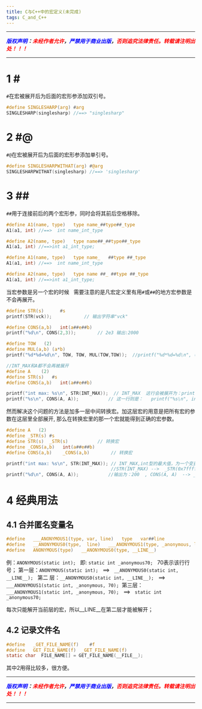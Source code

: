 ```yaml
---
title: C与C++中的宏定义(未完成)
tags: C_and_C++
---
```


------

***<font color=blue>版权声明</font>：<font color=red>未经作者允许</font>，<font color=blue>严禁用于商业出版</font>，<font color=red>否则追究法律责任。转载请注明出处！！！</font>***

------

# 1 \#
`#`在宏被展开后为后面的宏形参添加双引号。
```c
#define SINGLESHARP(arg) #arg
SINGLESHARP(singlesharp) //==> "singlesharp"
```
# 2 \#@
`#@`在宏被展开后为后面的宏形参添加单引号。
```c
#define SINGLESHARPWITHAT(arg) #@arg
SINGLESHARPWITHAT(singlesharp) //==> 'singlesharp'
```
# 3 \##
`##`用于连接前后的两个宏形参，同时会将其前后空格移除。
```c
#define A1(name, type)   type name_##type##_type
A1(a1, int) //==>  int name_int_type

#define A2(name, type)   type name##_##type##_type
A1(a1, int) //==>int a1_int_type;

#define A1(name, type)   type name_   ##type ##_type 
A1(a1, int) //==>  int name_int_type

#define A2(name, type)   type name ##_ ##type ##_type
A1(a1, int) //==>int a1_int_type;
```
当宏参数是另一个宏的时候   需要注意的是凡宏定义里有用`#`或`##`的地方宏参数是不会再展开。

```c
#define STR(s)      #s  
printf(STR(vck));            // 输出字符串"vck" 

#define CONS(a,b)   int(a##e##b)
printf("%d\n", CONS(2,3));        // 2e3 输出:2000 

#define TOW   (2) 
#define MUL(a,b) (a*b)
printf("%d*%d=%d\n", TOW, TOW, MUL(TOW,TOW));  //printf("%d*%d=%d\n", (2), (2), ((2)*(2))); 

//INT_MAX和A都不会再被展开
#define A    (2)  
#define STR(s)   #s 
#define CONS(a,b)   int(a##e##b)

printf("int max: %s\n", STR(INT_MAX));  // INT_MAX  这行会被展开为：printf("int max: %s\n", "INT_MAX");
printf("%s\n", CONS(A, A));           // 这一行则是：   printf("%s\n", int(AeA));
```

然而解决这个问题的方法是加多一层中间转换宏。加这层宏的用意是把所有宏的参数在这层里全部展开, 那么在转换宏里的那一个宏就能得到正确的宏参数。

```c
#define A   (2)  
#define _STR(s) #s   
#define STR(s)  _STR(s)           // 转换宏   
#define _CONS(a,b)   int(a##e##b)  
#define CONS(a,b)    _CONS(a,b)        // 转换宏 

printf("int max: %s\n", STR(INT_MAX)); // INT_MAX,int型的最大值，为一个变量。输出为: int max: 0x7fffffff
                                       //STR(INT_MAX) -->  _STR(0x7fffffff) 
printf("%d\n", CONS(A, A));           //输出为：200  , CONS(A, A)  --> _CONS((2), (2))  --> int((2)e(2)) 
```
# 4 经典用法  
## 4.1 合并匿名变量名  
```c
#define   ___ANONYMOUS1(type, var, line)   type   var##line  
#define   __ANONYMOUS0(type,  line)   ___ANONYMOUS1(type, _anonymous, line)  
#define   ANONYMOUS(type)   __ANONYMOUS0(type, __LINE__)   
```
例：`ANONYMOUS(static int);`   即: `static int _anonymous70;`   70表示该行行号；
第一层：`ANONYMOUS(static int);`   ==>   `__ANONYMOUS0(static int, __LINE__);`  
第二 层：`__ANONYMOUS0(static int, __LINE__);`   ==>   `___ANONYMOUS1(static int, _anonymous, 70);` 
第三层：`___ANONYMOUS1(static int, _anonymous, 70);`   ==>   `static int   _anonymous70;`

每次只能解开当前层的宏，所以__LINE__在第二层才能被解开；


## 4.2 记录文件名   
```c
#define   _GET_FILE_NAME(f)    #f   
#define   GET_FILE_NAME(f)  _GET_FILE_NAME(f)   
static char  FILE_NAME[] = GET_FILE_NAME(__FILE__); 
```
其中2用得比较多，很方便。





------

***<font color=blue>版权声明</font>：<font color=red>未经作者允许</font>，<font color=blue>严禁用于商业出版</font>，<font color=red>否则追究法律责任。转载请注明出处！！！</font>***

------
